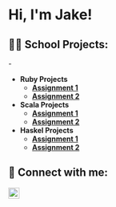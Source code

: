 <h1>Hi, I'm Jake!

<h2>👨‍💻 School Projects:</h2>

-<b>

- <b>Ruby Projects</b>
  - [Assignment 1](https://github.com/hudakj/SchoolProjects/tree/main/CS%203060%20Projects/Homework1b)
  - [Assignment 2](https://github.com/hudakj/SchoolProjects/tree/main/CS%203060%20Projects/Homework2)
- <b>Scala Projects</b>
  - [Assignment 1](https://github.com/hudakj/SchoolProjects/tree/main/CS%203060%20Projects/Homework3)
  - [Assignment 2](https://github.com/hudakj/SchoolProjects/tree/main/CS%203060%20Projects/Homework4)
- <b>Haskel Projects</b>
  - [Assignment 1](https://github.com/hudakj/SchoolProjects/tree/main/CS%203060%20Projects/Homework5)
  - [Assignment 2](https://github.com/hudakj/SchoolProjects/tree/main/CS%203060%20Projects/Homework6)

<h2> 🤳 Connect with me:</h2>



[<img align="left" alt="JoshMadakor | LinkedIn" width="22px" src="https://cdn.jsdelivr.net/npm/simple-icons@v3/icons/linkedin.svg" />][linkedin]



[linkedin]: [https://www.linkedin.com/in/jacob-hudak-9a92941a9/]

<!--
**joshmadakor1/joshmadakor1** is a ✨ _special_ ✨ repository because its `README.md` (this file) appears on your GitHub profile.

Here are some ideas to get you started:

- 🔭 I’m currently working on ...
- 🌱 I’m currently learning ...
- 👯 I’m looking to collaborate on ...
- 🤔 I’m looking for help with ...
- 💬 Ask me about ...
- 📫 How to reach me: ...
- 😄 Pronouns: ...
- ⚡ Fun fact: ...
-->
